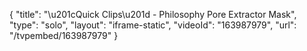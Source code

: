 {
    "title": "\u201cQuick Clips\u201d - Philosophy Pore Extractor Mask",
    "type": "solo",
    "layout": "iframe-static",
    "videoId": "163987979",
    "url": "\/tvpembed\/163987979"
}